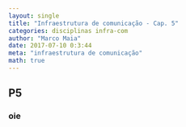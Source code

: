 ```yaml
---
layout: single
title: "Infraestrutura de comunicação - Cap. 5"
categories: disciplinas infra-com
author: "Marco Maia"
date: 2017-07-10 0:3:44
meta: "infraestrutura de comunicação"
math: true
---
```


## P5
### oie